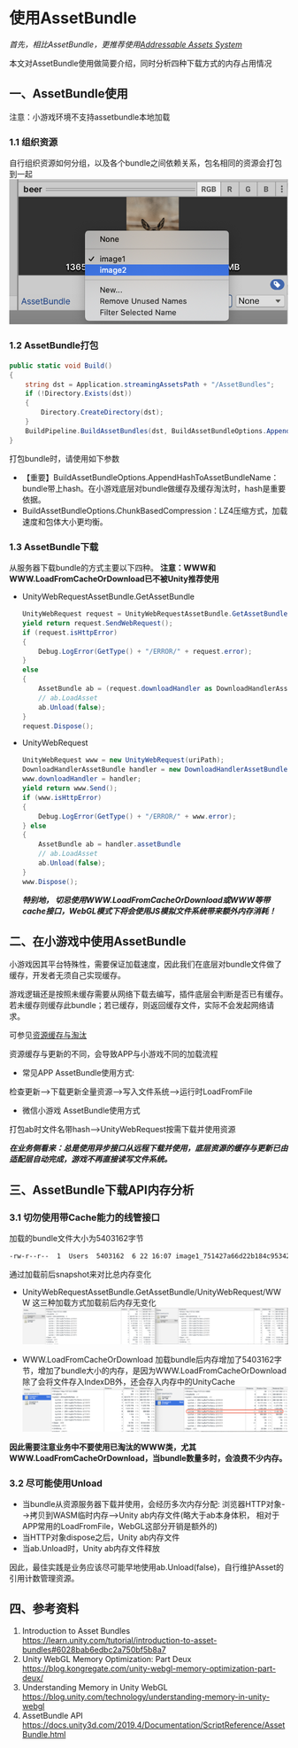 # 使用AssetBundle

*首先，相比AssetBundle，更推荐使用[Addressable Assets System](UsingAddressable.md)*

本文对AssetBundle使用做简要介绍，同时分析四种下载方式的内存占用情况

## 一、AssetBundle使用
注意：小游戏环境不支持assetbundle本地加载
### 1.1 组织资源
自行组织资源如何分组，以及各个bundle之间依赖关系，包名相同的资源会打包到一起
<img src="../image/assetbundle/set-bundlename.png" width="600" />
### 1.2 AssetBundle打包
```c#
public static void Build()
{
    string dst = Application.streamingAssetsPath + "/AssetBundles";
    if (!Directory.Exists(dst))
    {
        Directory.CreateDirectory(dst);
    }
    BuildPipeline.BuildAssetBundles(dst, BuildAssetBundleOptions.AppendHashToAssetBundleName | BuildAssetBundleOptions.ChunkBasedCompression | BuildAssetBundleOptions.None, BuildTarget.WebGL);
}
```
打包bundle时，请使用如下参数
- 【重要】BuildAssetBundleOptions.AppendHashToAssetBundleName：bundle带上hash。在小游戏底层对bundle做缓存及缓存淘汰时，hash是重要依据。
- BuildAssetBundleOptions.ChunkBasedCompression：LZ4压缩方式，加载速度和包体大小更均衡。
 
### 1.3 AssetBundle下载
从服务器下载bundle的方式主要以下四种。
**注意：WWW和WWW.LoadFromCacheOrDownload已不被Unity推荐使用**

- UnityWebRequestAssetBundle.GetAssetBundle
  ```c#
  UnityWebRequest request = UnityWebRequestAssetBundle.GetAssetBundle(uriPath);
  yield return request.SendWebRequest();
  if (request.isHttpError)
  {
      Debug.LogError(GetType() + "/ERROR/" + request.error);
  }
  else
  {
      AssetBundle ab = (request.downloadHandler as DownloadHandlerAssetBundle).assetBundle;
      // ab.LoadAsset
      ab.Unload(false);
  }
  request.Dispose();
  ```
- UnityWebRequest
  ```c#
  UnityWebRequest www = new UnityWebRequest(uriPath);
  DownloadHandlerAssetBundle handler = new DownloadHandlerAssetBundle(www.uri.ToString(), 0);
  www.downloadHandler = handler;
  yield return www.Send();
  if (www.isHttpError)
  {
      Debug.LogError(GetType() + "/ERROR/" + www.error);
  } else
  {
      AssetBundle ab = handler.assetBundle
      // ab.LoadAsset
      ab.Unload(false);
  }
  www.Dispose();
  ```

  
  ***特别地， 切忌使用WWW.LoadFromCacheOrDownload或WWW等带cache接口，WebGL模式下将会使用JS模拟文件系统带来额外内存消耗！***
 

## 二、在小游戏中使用AssetBundle

小游戏因其平台特殊性，需要保证加载速度，因此我们在底层对bundle文件做了缓存，开发者无须自己实现缓存。

游戏逻辑还是按照未缓存需要从网络下载去编写，插件底层会判断是否已有缓存。若未缓存则缓存此bundle；若已缓存，则返回缓存文件，实际不会发起网络请求。

可参见[资源缓存与淘汰](UsingLoader.md)

资源缓存与更新的不同，会导致APP与小游戏不同的加载流程
- 常见APP AssetBundle使用方式:

检查更新-->下载更新全量资源-->写入文件系统-->运行时LoadFromFile

   
- 微信小游戏 AssetBundle使用方式

打包ab时文件名带hash-->UnityWebRequest按需下载并使用资源

***在业务侧看来：总是使用异步接口从远程下载并使用，底层资源的缓存与更新已由适配层自动完成，游戏不再直接读写文件系统。***


## 三、AssetBundle下载API内存分析
 ### 3.1 切勿使用带Cache能力的线管接口

加载的bundle文件大小为5403162字节
```bash
-rw-r--r--  1  Users  5403162  6 22 16:07 image1_751427a66d22b184c95342d556354150
```
通过加载前后snapshot来对比总内存变化
- UnityWebRequestAssetBundle.GetAssetBundle/UnityWebRequest/WWW
   这三种加载方式加载前后内存无变化
   <img src="../image/assetbundle/normal-assetbundle-memory.png" />

- WWW.LoadFromCacheOrDownload
   加载bundle后内存增加了5403162字节，增加了bundle大小的内存，是因为WWW.LoadFromCacheOrDownload除了会将文件存入IndexDB外，还会存入内存中的UnityCache
   <img src="../image/assetbundle/assetbundle-unnormal-memory.png" />

**因此需要注意业务中不要使用已淘汰的WWW类，尤其WWW.LoadFromCacheOrDownload，当bundle数量多时，会浪费不少内存。**

 ### 3.2 尽可能使用Unload
- 当bundle从资源服务器下载并使用，会经历多次内存分配:
浏览器HTTP对象-->拷贝到WASM临时内存-->Unity ab内存文件(略大于ab本身体积， 相对于APP常用的LoadFromFile，WebGL这部分开销是额外的)
- 当HTTP对象dispose之后，Unity ab内存文件
- 当ab.Unload时，Unity ab内存文件释放

因此，最佳实践是业务应该尽可能早地使用ab.Unload(false)，自行维护Asset的引用计数管理资源。

## 四、参考资料
1. Introduction to Asset Bundles
  https://learn.unity.com/tutorial/introduction-to-asset-bundles#6028bab6edbc2a750bf5b8a7
2. Unity WebGL Memory Optimization: Part Deux
  https://blog.kongregate.com/unity-webgl-memory-optimization-part-deux/
3. Understanding Memory in Unity WebGL
  https://blog.unity.com/technology/understanding-memory-in-unity-webgl
4. AssetBundle API
  https://docs.unity3d.com/2019.4/Documentation/ScriptReference/AssetBundle.html
